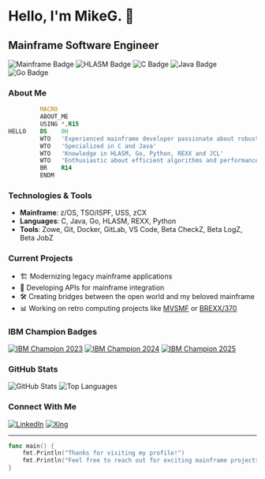 # Hello, I'm MikeG. 👋

## Mainframe Software Engineer

![Mainframe Badge](https://img.shields.io/badge/-Mainframe-blue?style=flat-square&logo=ibm)
![HLASM Badge](https://img.shields.io/badge/-HLASM-red?style=flat-square)
![C Badge](https://img.shields.io/badge/-C-A8B9CC?style=flat-square&logo=c&logoColor=white)
![Java Badge](https://img.shields.io/badge/-Java-007396?style=flat-square&logo=java&logoColor=white)
![Go Badge](https://img.shields.io/badge/-Go-00ADD8?style=flat-square&logo=go&logoColor=white)

### About Me

```asm
         MACRO
         ABOUT_ME
         USING *,R15
HELLO    DS    0H
         WTO   'Experienced mainframe developer passionate about robust systems'
         WTO   'Specialized in C and Java'
         WTO   'Knowledge in HLASM, Go, Python, REXX and JCL' 
         WTO   'Enthusiastic about efficient algorithms and performance optimization'
         BR    R14
         ENDM
```

### Technologies & Tools

- **Mainframe**: z/OS, TSO/ISPF, USS, zCX
- **Languages**: C, Java, Go, HLASM, REXX, Python
- **Tools**: Zowe, Git, Docker, GitLab, VS Code, Beta CheckZ, Beta LogZ, Beta JobZ

### Current Projects

- 🏗️ Modernizing legacy mainframe applications
- 🔄 Developing APIs for mainframe integration
- 🛠️ Creating bridges between the open world and my beloved mainframe
- 📊 Working on retro computing projects like [MVSMF](https://github.com/mvslovers/mvsmf) or [BREXX/370](https://github.com/mvslovers/brexx370)

### IBM Champion Badges

[![IBM Champion 2023](https://images.credly.com/size/110x110/images/59db067c-f0e9-44a8-bcc7-53a960274ddc/IBM_Champion_2023.png)](https://www.credly.com/badges/c687a963-abc2-468f-8c7f-e0659dcd6e57)
[![IBM Champion 2024](https://images.credly.com/size/110x110/images/ee1a8754-2e1e-4568-b291-15661f280277/IBM_Champion_2024.png)](https://www.credly.com/badges/41da4fe2-47af-4124-bbdc-2c919442989b)
[![IBM Champion 2025](https://images.credly.com/size/110x110/images/af4cec9c-9739-4c2d-89ad-5472040a0c8d/IBM_Champion_2025.png)](https://www.credly.com/badges/2bb80b52-4868-49ac-85c4-5b4fff17219b)

### GitHub Stats

![GitHub Stats](https://github-readme-stats.vercel.app/api?username=mgrossmann&show_icons=true&theme=darcula&count_private=true)
![Top Languages](https://github-readme-stats.vercel.app/api/top-langs/?username=mgrossmann&layout=compact&theme=darcula)

### Connect With Me

[![LinkedIn](https://img.shields.io/badge/-LinkedIn-0077B5?style=flat-square&logo=linkedin&logoColor=white)](https://www.linkedin.com/in/mgrossmann78/)
[![Xing](https://img.shields.io/badge/-Xing-006567?style=flat-square&logo=xing&logoColor=white)](https://www.xing.com/profile/Mike_Grossmann/)

---

```go
func main() {
    fmt.Println("Thanks for visiting my profile!")
    fmt.Println("Feel free to reach out for exciting mainframe projects")
}
```
